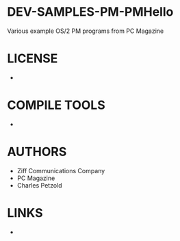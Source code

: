 # DEV-SAMPLES-PM-PMHello
Various example OS/2 PM programs from PC Magazine

LICENSE
===============
* 

COMPILE TOOLS
===============
* 
 
AUTHORS
===============
* Ziff Communications Company
* PC Magazine 
* Charles Petzold

LINKS
===============
* 
